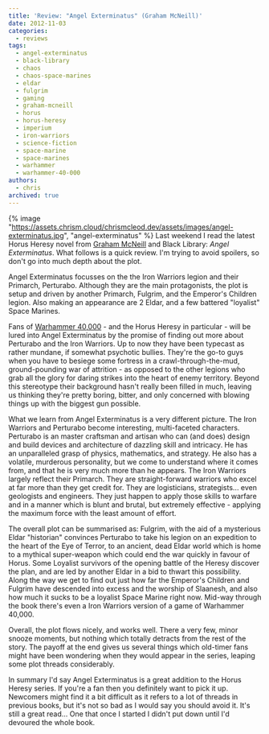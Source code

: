 ```yaml
---
title: 'Review: "Angel Exterminatus" (Graham McNeill)'
date: 2012-11-03
categories:
  - reviews
tags:
  - angel-exterminatus
  - black-library
  - chaos
  - chaos-space-marines
  - eldar
  - fulgrim
  - gaming
  - graham-mcneill
  - horus
  - horus-heresy
  - imperium
  - iron-warriors
  - science-fiction
  - space-marine
  - space-marines
  - warhammer
  - warhammer-40-000
authors:
  - chris
archived: true
---
```


{% image "https://assets.chrism.cloud/chrismcleod.dev/assets/images/angel-exterminatus.jpg", "angel-exterminatus" %} Last weekend I read the latest Horus Heresy novel from [Graham McNeill](http://www.graham-mcneill.com "Graham McNeill") and Black Library: _Angel Exterminatus_. What follows is a quick review. I'm trying to avoid spoilers, so don't go into much depth about the plot.

Angel Exterminatus focusses on the the Iron Warriors legion and their Primarch, Perturabo. Although they are the main protagonists, the plot is setup and driven by another Primarch, Fulgrim, and the Emperor's Children legion. Also making an appearance are 2 Eldar, and a few battered "loyalist" Space Marines.

Fans of [Warhammer 40,000](http://www.games-workshop.com/ "Warhammer 40,000") - and the Horus Heresy in particular - will be lured into Angel Exterminatus by the promise of finding out more about Perturabo and the Iron Warriors. Up to now they have been typecast as rather mundane, if somewhat psychotic bullies. They're the go-to guys when you have to besiege some fortress in a crawl-through-the-mud, ground-pounding war of attrition - as opposed to the other legions who grab all the glory for daring strikes into the heart of enemy territory. Beyond this stereotype their background hasn't really been filled in much, leaving us thinking they're pretty boring, bitter, and only concerned with blowing things up with the biggest gun possible.

What we learn from Angel Exterminatus is a very different picture. The Iron Warriors and Perturabo become interesting, multi-faceted characters. Perturabo is an master craftsman and artisan who can (and does) design and build devices and architecture of dazzling skill and intricacy. He has an unparalleled grasp of physics, mathematics, and strategy. He also has a volatile, murderous personality, but we come to understand where it comes from, and that he is very much more than he appears. The Iron Warriors largely reflect their Primarch. They are straight-forward warriors who excel at far more than they get credit for. They are logisticians, strategists... even geologists and engineers. They just happen to apply those skills to warfare and in a manner which is blunt and brutal, but extremely effective - applying the maximum force with the least amount of effort.

The overall plot can be summarised as: Fulgrim, with the aid of a mysterious Eldar "historian" convinces Perturabo to take his legion on an expedition to the heart of the Eye of Terror, to an ancient, dead Eldar world which is home to a mythical super-weapon which could end the war quickly in favour of Horus. Some Loyalist survivors of the opening battle of the Heresy discover the plan, and are led by another Eldar in a bid to thwart this possibility. Along the way we get to find out just how far the Emperor's Children and Fulgrim have descended into excess and the worship of Slaanesh, and also how much it sucks to be a loyalist Space Marine right now. Mid-way through the book there's even a Iron Warriors version of a game of Warhammer 40,000.

Overall, the plot flows nicely, and works well. There a very few, minor snooze moments, but nothing which totally detracts from the rest of the story. The payoff at the end gives us several things which old-timer fans might have been wondering when they would appear in the series, leaping some plot threads considerably.

In summary I'd say Angel Exterminatus is a great addition to the Horus Heresy series. If you're a fan then you definitely want to pick it up. Newcomers might find it a bit difficult as it refers to a lot of threads in previous books, but it's not so bad as I would say you should avoid it. It's still a great read... One that once I started I didn't put down until I'd devoured the whole book.
